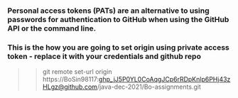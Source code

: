 
### Personal access tokens (PATs) are an alternative to using passwords for authentication to GitHub when using the GitHub API or the command line.

### This is the how you are going to set origin using private access token - replace it with your credentials and github repo   
>>git remote set-url origin https://BoSin98117: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@github.com/java-dec-2021/Bo-assignments.git
